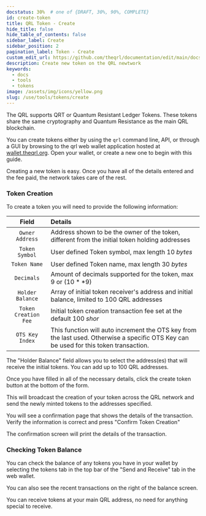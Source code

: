 ```yaml
---
docstatus: 30%  # one of {DRAFT, 30%, 90%, COMPLETE}
id: create-token
title: QRL Token - Create
hide_title: false
hide_table_of_contents: false
sidebar_label: Create
sidebar_position: 2
pagination_label: Token - Create
custom_edit_url: https://github.com/theqrl/documentation/edit/main/docs/Use/Tools/tokens/create-token.md
description: Create new token on the QRL newtwork
keywords:
  - docs
  - tools
  - tokens
image: /assets/img/icons/yellow.png
slug: /use/tools/tokens/create
---
```


The QRL supports QRT or Quantum Resistant Ledger Tokens. These tokens share the same cryptography and Quantum Resistance as the main QRL blockchain. 

You can create tokens either by using the `qrl` command line, API, or through a GUI by browsing to the qrl web wallet application hosted at [wallet.theqrl.org](https://wallet.theqrl.org). Open your wallet, or create a new one to begin with this guide.

Creating a new token is easy. Once you have all of the details entered and the fee paid, the network takes care of the rest. 

### Token Creation

To create a token you will need to provide the following information:


| Field |  Details | 
| :--: |  :--- |
| `Owner Address` |  Address shown to be the owner of the token, different from the initial token holding addresses |
| `Token Symbol` |  User defined Token symbol, max length $10$ $bytes$ |
| `Token Name` |  User defined Token name, max length $30$ $bytes$ |
| `Decimals` |  Amount of decimals supported for the token, max $9$ or $(10 ** 9)$|
| `Holder Balance` |  Array of initial token receiver's address and initial balance, limited to 100 QRL addresses |
| `Token Creation Fee` |  Initial token creation transaction fee set at the default $100$ $shor$|
| `OTS Key Index` |  This function will auto increment the OTS key from the last used. Otherwise a specific OTS Key can be used for this token transaction. |

The "Holder Balance" field allows you to select the address(es) that will receive the initial tokens. You can add up to 100 QRL addresses. 

Once you have filled in all of the necessary details, click the create token button at the bottom of the form. 

This will broadcast the creation of your token across the QRL network and send the newly minted tokens to the addresses specified.

You will see a confirmation page that shows the details of the transaction. Verify the information is correct and press "Confirm Token Creation"


The confirmation screen will print the details of the transaction.

### Checking Token Balance

You can check the balance of any tokens you have in your wallet by selecting the tokens tab in the top bar of the "Send and Receive" tab in the web wallet.


You can also see the recent transactions on the right of the balance screen.

You can receive tokens at your main QRL address, no need for anything special to receive.
